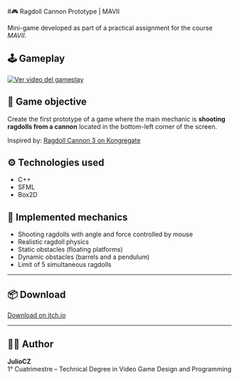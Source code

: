 #🎮 Ragdoll Cannon Prototype | MAVII

Mini-game developed as part of a practical assignment for the course *MAVII*.

## 🕹️ Gameplay

[![Ver video del gameplay](https://img.itch.zone/aW1hZ2UvMzcwNjIwNS8yMjA1NTUwMC5wbmc=/original/WNUzjn.png)](https://www.youtube.com/watch?v=_0x_5dNNGG8)

## 🎯 Game objective

Create the first prototype of a game where the main mechanic is **shooting ragdolls from a cannon** located in the bottom-left corner of the screen.

Inspired by: [Ragdoll Cannon 3 on Kongregate](http://www.kongregate.com/games/johnny_k/ragdoll-cannon-3)

## ⚙️ Technologies used

- C++
- SFML
- Box2D

## 🧠 Implemented mechanics

- Shooting ragdolls with angle and force controlled by mouse
- Realistic ragdoll physics
- Static obstacles (floating platforms)
- Dynamic obstacles (barrels and a pendulum)
- Limit of 5 simultaneous ragdolls

---

## 📦 Download

[Download on itch.io](https://juliocz36.itch.io/ragdoll-cannon-prototype)

---

## 👨‍💻 Author

**JulioCZ**  
1° Cuatrimestre – Technical Degree in Video Game Design and Programming
